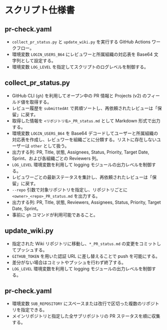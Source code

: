 # スクリプト仕様書

## pr-check.yaml
- `collect_pr_status.py` と `update_wiki.py` を実行する GitHub Actions ワークフロー。
- 環境変数 `LOGIN_USERS_B64` にレビュワーと所属組織の対応表を Base64 文字列として設定する。
- 環境変数 `LOG_LEVEL` を指定してスクリプトのログレベルを制御する。

## collect_pr_status.py
- GitHub CLI (`gh`) を利用してオープン中の PR 情報と Projects (v2) のフィールド値を取得する。
- レビュー履歴を `submittedAt` で昇順ソートし、再依頼されたレビューは「保留」に戻す。
- 取得した情報を `<リポジトリ名>_PR_status.md` として Markdown 形式で出力する。
- 環境変数 `LOGIN_USERS_B64` を Base64 デコードしてユーザーと所属組織の対応表を作成し、レビュワーを組織ごとに分類する。リストに存在しないユーザーは `other` として扱う。
- 出力する列: PR, Title, 状態, Assignees, Status, Priority, Target Date, Sprint、および各組織ごとの Reviewers 列。
- `LOG_LEVEL` 環境変数を利用して logging モジュールの出力レベルを制御する。
- レビュワーごとの最新ステータスを集計し、再依頼されたレビューは「保留」に戻す。
- `--repo` 引数で対象リポジトリを指定し、リポジトリごとに `<owner>_<repo>_PR_status.md` を出力する。
- 出力する列: PR, Title, 状態, Reviewers, Assignees, Status, Priority, Target Date, Sprint。
- 事前に `gh` コマンドが利用可能であること。

## update_wiki.py
- 指定された Wiki リポジトリに移動し、`*_PR_status.md` の変更をコミットしてプッシュする。
- `GITHUB_TOKEN` を用いた認証 URL に差し替えることで push を可能にする。
- 差分がない場合はコミットやプッシュを行わず終了する。
- `LOG_LEVEL` 環境変数を利用して logging モジュールの出力レベルを制御する。

## pr-check.yaml
- 環境変数 `SUB_REPOSITORY` にスペースまたは改行で区切った複数のリポジトリを指定できる。
- メインリポジトリと指定した全サブリポジトリの PR ステータスを順に収集する。
